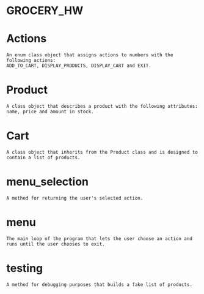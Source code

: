 # GROCERY_HW

# Actions
    An enum class object that assigns actions to numbers with the following actions:
    ADD_TO_CART, DISPLAY_PRODUCTS, DISPLAY_CART and EXIT.

# Product
    A class object that describes a product with the following attributes:
    name, price and amount in stock.

# Cart
    A class object that inherits from the Product class and is designed to contain a list of products.

# menu_selection
    A method for returning the user's selected action.

# menu
    The main loop of the program that lets the user choose an action and runs until the user chooses to exit.

# testing
    A method for debugging purposes that builds a fake list of products.